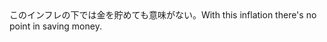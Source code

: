 <tr><td>このインフレの下では金を貯めても意味がない。<td><tr><tr><td>With this inflation there's no point in saving money.<td><tr></table>

